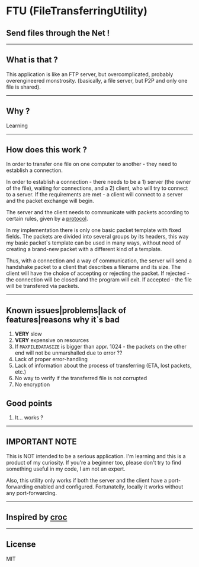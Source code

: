 # FTU (FileTransferringUtility)
## Send files through the Net ! 

---

## What is that ?
This application is like an FTP server, but overcomplicated, probably overengineered monstrosity. (basically, a file server, but P2P and only one file is shared).


---

## Why ?
Learning

---

## How does this work ?
In order to transfer one file on one computer to another - they need to establish a connection. 

In order to establish a connection - there needs to be a 1) server (the owner of the file), waiting for connections, and a 2) client, who will try to connect to a server. If the requirements are met - a client will connect to a server and the packet exchange will begin.
 
The server and the client needs to communicate with packets according to certain rules, given by a [protocol](https://github.com/unbewohnte/FTU/protocol/).

In my implementation there is only one basic packet template with fixed fields. The packets are divided into several groups by its headers, this way my basic packet`s template can be used in many ways, without need of creating a brand-new packet with a different kind of a template.

Thus, with a connection and a way of communication, the server will send a handshake packet to a client that describes a filename and its size. The client will have the choice of accepting or rejecting the packet. If rejected - the connection will be closed and the program will exit. If accepted - the file will be transfered via packets. 

---

## Known issues|problems|lack of features|reasons why it`s bad
1. **VERY** slow
2. **VERY** expensive on resources
3. If `MAXFILEDATASIZE` is bigger than appr. 1024 - the packets on the other end will not be unmarshalled due to error ??
4. Lack of proper error-handling
5. Lack of information about the process of transferring (ETA, lost packets, etc.) 
6. No way to verify if the transferred file is not corrupted
7. No encryption

## Good points
1. It... works ?

---

## IMPORTANT NOTE
This is NOT intended to be a serious application. I'm learning and this is a product of my curiosity. If you're a beginner too, please don't try to find something useful in my code, I am not an expert.

Also, this utility only works if both the server and the client have a port-forwarding enabled and configured. Fortunatelly, locally it works without any port-forwarding.

---

## Inspired by [croc](https://github.com/schollz/croc)

--- 

## License
MIT